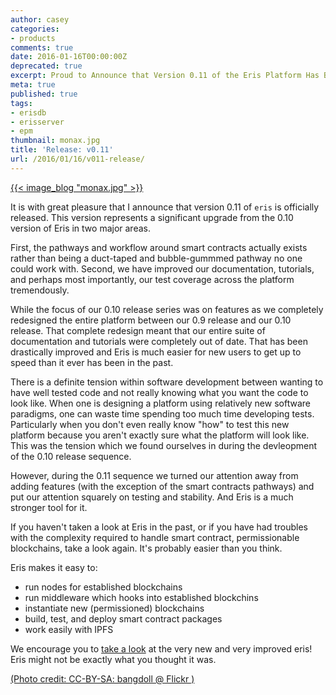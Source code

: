 ```yaml
---
author: casey
categories:
- products
comments: true
date: 2016-01-16T00:00:00Z
deprecated: true
excerpt: Proud to Announce that Version 0.11 of the Eris Platform Has Been Released.
meta: true
published: true
tags:
- erisdb
- erisserver
- epm
thumbnail: monax.jpg
title: 'Release: v0.11'
url: /2016/01/16/v011-release/
---
```




[{{< image_blog "monax.jpg" >}}](https://www.flickr.com/photos/29882791@N02/8300286720/)

It is with great pleasure that I announce that version 0.11 of `eris` is officially released. This version represents a significant upgrade from the 0.10 version of Eris in two major areas.

First, the pathways and workflow around smart contracts actually exists rather than being a duct-taped and bubble-gummmed pathway no one could work with. Second, we have improved our documentation, tutorials, and perhaps most importantly, our test coverage across the platform tremendously.

While the focus of our 0.10 release series was on features as we completely redesigned the entire platform between our 0.9 release and our 0.10 release. That complete redesign meant that our entire suite of documentation and tutorials were completely out of date. That has been drastically improved and Eris is much easier for new users to get up to speed than it ever has been in the past.

There is a definite tension within software development between wanting to have well tested code and not really knowing what you want the code to look like. When one is designing a platform using relatively new software paradigms, one can waste time spending too much time developing tests. Particularly when you don't even really know "how" to test this new platform because you aren't exactly sure what the platform will look like. This was the tension which we found ourselves in during the devleopment of the 0.10 release sequence.

However, during the 0.11 sequence we turned our attention away from adding features (with the exception of the smart contracts pathways) and put our attention squarely on testing and stability. And Eris is a much stronger tool for it.

If you haven't taken a look at Eris in the past, or if you have had troubles with the complexity required to handle smart contract, permissionable blockchains, take a look again. It's probably easier than you think.

Eris makes it easy to:

* run nodes for established blockchains
* run middleware which hooks into established blockchins
* instantiate new (permissioned) blockchains
* build, test, and deploy smart contract packages
* work easily with IPFS

We encourage you to [take a look](/docs) at the very new and very improved eris! Eris might not be exactly what you thought it was.

[(Photo credit: CC-BY-SA: bangdoll @ Flickr )](https://www.flickr.com/photos/bangdoll/)
